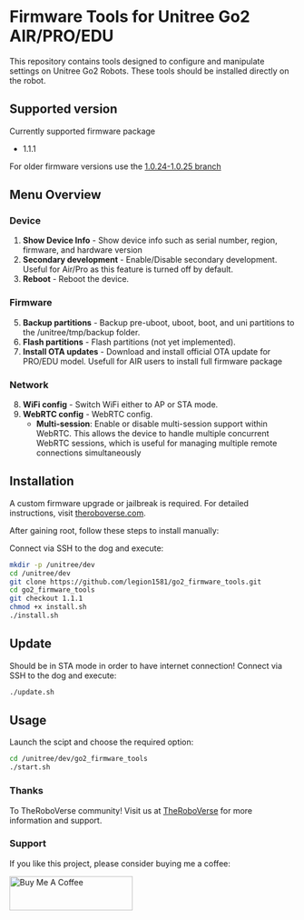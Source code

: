 # Firmware Tools for Unitree Go2 AIR/PRO/EDU

This repository contains tools designed to configure and manipulate settings on Unitree Go2 Robots. These tools should be installed directly on the robot.

## Supported version
Currently supported firmware package 
- 1.1.1

For older firmware versions use the [1.0.24-1.0.25 branch](https://github.com/legion1581/go2_firmware_tools/tree/1.0.24-1.0.25)

## Menu Overview

### Device
1. **Show Device Info** - Show device info such as serial number, region, firmware, and hardware version
2. **Secondary development** - Enable/Disable secondary development. Useful for Air/Pro as this feature is turned off by default.
3. **Reboot** -  Reboot the device.
### Firmware
5. **Backup partitions** - Backup pre-uboot, uboot, boot, and uni partitions to the /unitree/tmp/backup folder.
6. **Flash partitions** - Flash partitions (not yet implemented).
7. **Install OTA updates** - Download and install official OTA update for PRO/EDU model. Usefull for AIR users to install full firmware package
### Network
8. **WiFi config** - Switch WiFi either to AP or STA mode.
9. **WebRTC config** - WebRTC config.
    - **Multi-session**: Enable or disable multi-session support within WebRTC. This allows the device to handle multiple concurrent WebRTC sessions, which is useful for managing multiple remote connections simultaneously

## Installation

A custom firmware upgrade or jailbreak is required. For detailed instructions, visit [theroboverse.com](https://theroboverse.com). 

After gaining root, follow these steps to install manually:

Connect via SSH to the dog and execute:
```bash
mkdir -p /unitree/dev
cd /unitree/dev
git clone https://github.com/legion1581/go2_firmware_tools.git
cd go2_firmware_tools
git checkout 1.1.1
chmod +x install.sh
./install.sh
```

## Update

Should be in STA mode in order to have internet connection!
Connect via SSH to the dog and execute:
```bash
./update.sh
```

## Usage 
Launch the scipt and choose the required option:
```bash
cd /unitree/dev/go2_firmware_tools
./start.sh
```

### Thanks

To TheRoboVerse community! Visit us at [TheRoboVerse](https://theroboverse.com) for more information and support.

### Support

If you like this project, please consider buying me a coffee:

<a href="https://www.buymeacoffee.com/legion1581" target="_blank"><img src="https://cdn.buymeacoffee.com/buttons/v2/default-yellow.png" alt="Buy Me A Coffee" style="height: 60px !important;width: 217px !important;" ></a>
